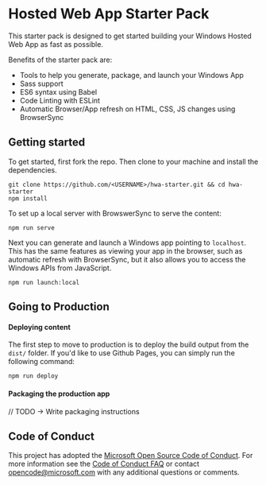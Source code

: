 # Hosted Web App Starter Pack

This starter pack is designed to get started building your Windows Hosted Web App as fast as possible.

Benefits of the starter pack are:
- Tools to help you generate, package, and launch your Windows App
- Sass support
- ES6 syntax using Babel
- Code Linting with ESLint
- Automatic Browser/App refresh on HTML, CSS, JS changes using BrowserSync

## Getting started

To get started, first fork the repo. Then clone to your machine and install the dependencies.

```
git clone https://github.com/<USERNAME>/hwa-starter.git && cd hwa-starter
npm install
```

To set up a local server with BrowswerSync to serve the content:

```
npm run serve
```

Next you can generate and launch a Windows app pointing to `localhost`. This has the same features as viewing your app in the browser, such as automatic refresh with BrowserSync, but it also allows you to access the Windows APIs from JavaScript.

```
npm run launch:local
```

## Going to Production

#### Deploying content

The first step to move to production is to deploy the build output from the `dist/` folder. If you'd like to use Github Pages, you can simply run the following command:

```
npm run deploy
```

#### Packaging the production app

// TODO -> Write packaging instructions

## Code of Conduct
This project has adopted the [Microsoft Open Source Code of Conduct](https://opensource.microsoft.com/codeofconduct/). For more information see the [Code of Conduct FAQ](https://opensource.microsoft.com/codeofconduct/faq/) or contact [opencode@microsoft.com](mailto:opencode@microsoft.com) with any additional questions or comments.
